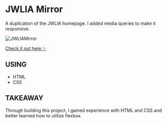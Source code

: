 # JWLIA Mirror
A duplication of the JWLIA homepage. I added media queries to make it responsive.

![JWLIAMirror](https://github.com/randicrews/JWLIA/blob/main/JWLIA.gif)

[Check it out here :sparkles:](https://jwliamirror.netlify.app)

## USING 
- HTML
- CSS

## TAKEAWAY
Through building this project, I gained experience with HTML and CSS and better learned how to utilize flexbox.
